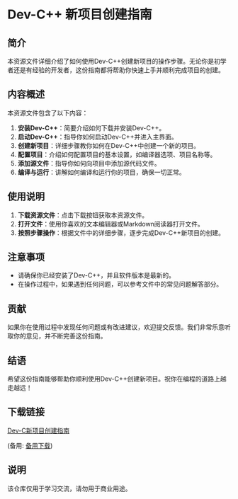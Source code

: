 # Dev-C++ 新项目创建指南

## 简介

本资源文件详细介绍了如何使用Dev-C++创建新项目的操作步骤。无论你是初学者还是有经验的开发者，这份指南都将帮助你快速上手并顺利完成项目的创建。

## 内容概述

本资源文件包含了以下内容：

1. **安装Dev-C++**：简要介绍如何下载并安装Dev-C++。
2. **启动Dev-C++**：指导你如何启动Dev-C++并进入主界面。
3. **创建新项目**：详细步骤教你如何在Dev-C++中创建一个新的项目。
4. **配置项目**：介绍如何配置项目的基本设置，如编译器选项、项目名称等。
5. **添加源文件**：指导你如何向项目中添加源代码文件。
6. **编译与运行**：讲解如何编译和运行你的项目，确保一切正常。

## 使用说明

1. **下载资源文件**：点击下载按钮获取本资源文件。
2. **打开文件**：使用你喜欢的文本编辑器或Markdown阅读器打开文件。
3. **按照步骤操作**：根据文件中的详细步骤，逐步完成Dev-C++新项目的创建。

## 注意事项

- 请确保你已经安装了Dev-C++，并且软件版本是最新的。
- 在操作过程中，如果遇到任何问题，可以参考文件中的常见问题解答部分。

## 贡献

如果你在使用过程中发现任何问题或有改进建议，欢迎提交反馈。我们非常乐意听取你的意见，并不断完善这份指南。

## 结语

希望这份指南能够帮助你顺利使用Dev-C++创建新项目。祝你在编程的道路上越走越远！

## 下载链接
[Dev-C新项目创建指南](https://pan.quark.cn/s/414fd1c99326) 

(备用: [备用下载](https://pan.baidu.com/s/1YGOOoBFfxMLnTYFS4mX5mg?pwd=1234))

## 说明

该仓库仅用于学习交流，请勿用于商业用途。
